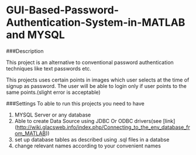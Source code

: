 # GUI-Based-Password-Authentication-System-in-MATLAB and MYSQL
###Description

This project is an alternative to conventional password authentication techniques like text passwords etc.

This projects uses certain points in images  which user selects at the time of signup as password. The user will be able to login only if user points to the same points.(slight error is acceptable)

###Settings
To able to run this projects you need to have

1. MYSQL Server or any database
2. Able to create Data Source using JDBC Or ODBC drivers(see [link] (http://wiki.glacsweb.info/index.php/Connecting_to_the_env_database_from_MATLAB))
3. set up database tables as described using .sql files in a databse
4. change relevant names according to your convenient names
 
